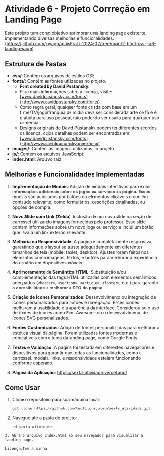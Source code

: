 # Atividade 6 -  Projeto Corrreção em  Landing Page

Este projeto tem como objetivo aprimorar uma landing page existente, implementando diversas melhorias e funcionalidades.(https://github.com/jhyago/maisPraTi-2024-02/tree/main/2-html-css-js/6-landing-page)

## Estrutura de Pastas

- **css/**: Contém os arquivos de estilos CSS.
- **fonts/**: Contém as fontes utilizadas no projeto.
  - **Font created by David Pustansky.**
  - Para mais informações sobre a licença, visite: [www.davidpustansky.com/fonts](http://www.davidpustansky.com/fonts)
  - Como regra geral, qualquer fonte criada com base em um filme/TV/jogo/franquia de mídia deve ser considerada arte de fã e é gratuita para uso pessoal, não podendo ser usada para qualquer uso comercial.
  - Designs originais de David Pustansky podem ter diferentes acordos de licença, cujos detalhes podem ser encontrados em: [www.davidpustansky.com/fonts](http://www.davidpustansky.com/fonts)
- **images/**: Contém as imagens utilizadas no projeto.
- **js/**: Contém os arquivos JavaScript.
- **index.html**: Arquivo raiz


## Melhorias e Funcionalidades Implementadas

1. **Implementação de Modais**: Adição de modais interativos para exibir informações adicionais sobre os jogos ou serviços da página. Esses modais são acionados por botões ou elementos clicáveis e contêm conteúdo relevante, como formulários, descrições detalhadas, ou opções de compra.

2. **Novo Slide com Link (Zelda)**: Inclusão de um novo slide na seção de carrossel utilizando imagens fornecidas pelo professor. Esse slide contém informações sobre um novo jogo ou serviço e inclui um botão que leva a um link externo relevante.

3. **Melhoria na Responsividade**: A página é completamente responsiva, garantindo que o layout se ajuste adequadamente em diferentes tamanhos de tela (mobile, tablet, desktop). Ajustes foram feitos nos elementos como imagens, textos, e botões para melhorar a experiência do usuário em dispositivos móveis.

4. **Aprimoramento de Semântica HTML**: Substituição e/ou complementação das tags HTML utilizadas com elementos semânticos adequados (`<header>`, `<section>`, `<article>`, `<footer>`, etc.) para garantir a acessibilidade e melhorar o SEO da página.

5. **Criação de Ícones Personalizados**: Desenvolvimento ou integração de ícones personalizados para botões e navegação. Esses ícones melhoram a usabilidade e a aparência da interface. Considerou-se o uso de fontes de ícones como Font Awesome ou o desenvolvimento de ícones SVG personalizados.

6. **Fontes Customizadas**: Adição de fontes personalizadas para melhorar a estética visual da página. Foram utilizadas fontes modernas e compatíveis com o tema da landing page, como Google Fonts.

7. **Testes e Validação**: A página foi testada em diferentes navegadores e dispositivos para garantir que todas as funcionalidades, como o carrossel, modais, links, e responsividade estejam funcionando conforme esperado.
8. **Página da Aplicação**: https://sexta-atividade.vercel.app/
   
 

## Como Usar

1. Clone o repositório para sua máquina local:
   ```sh
   git clone https://github.com/teofilonicolau/sexta_atividade.git

    ```
2. Navegue até a pasta do projeto:
   ```sh
   cd sexta_atividade

 ```
3. Abra o arquivo index.html no seu navegador para visualizar a landing page.

Licença:Tem a minha




